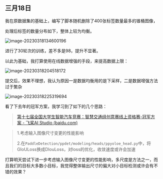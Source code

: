 ## 三月18日



我在原数据集的基础上，编写了脚本随机删除了400张标签数量最多的锥桶图像，

处理后标签的数量分布如下，整体上较为均衡。



![image-20230318134600196](E:/typora/photo/image-20230318134600196-1679152004681-1.png)

进行了30轮次的训练，差不多是98，提升不显著。

以此为基础，我打算使用在线数据增强的手段，来提高数据上限：

![image-20230318204518172](E:/typora/photo/image-20230318204518172-1679152004681-3.png)

提交后，效果不理想，我认为原因一是数据均衡用的是下采样，二是数据增强方法过于繁杂

![image-20230318225319694](E:/typora/photo/image-20230318225319694-1679152004681-5.png)

看了下去年的冠军方案，我学习到了如下的几个思路：

> [第十七届全国大学生智能汽车竞赛：智慧交通组创意赛线上资格赛-冠军方案 - 飞桨AI Studio (baidu.com)](https://aistudio.baidu.com/aistudio/projectdetail/4217664)

> 1.考虑输入图像尺寸变更的性能影响
>
> 2.在`PaddleDetection/ppdet/modeling/heads/ppyoloe_head.py`中，将GIoULoss换成DIouLoss，对loss的优化，收敛速度或许会加速

打算明天尝试下进一步考虑输入图像尺寸变更的性能影响，多尺度是方法之一，而且我们的目标大多数小目标，我觉得整体输出尺寸的偏大对小目标检测或许会有不错的效果？